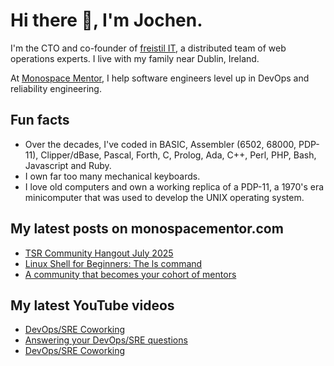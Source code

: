 # Hi there 👋, I'm Jochen.

I'm the CTO and co-founder of [freistil IT](https://www.freistil.it), a distributed team of web operations experts. I live with my family near Dublin, Ireland.

At [Monospace Mentor](https://monospacementor.com), I help software engineers level up in DevOps and reliability engineering.

## Fun facts

- Over the decades, I've coded in BASIC, Assembler (6502, 68000, PDP-11), Clipper/dBase, Pascal, Forth, C, Prolog, Ada, C++, Perl, PHP, Bash, Javascript and Ruby.
- I own far too many mechanical keyboards.
- I love old computers and own a working replica of a PDP-11, a 1970's era minicomputer that was used to develop the UNIX operating system.

## My latest posts on monospacementor.com

<!-- MONOSPACE:START -->
- [TSR Community Hangout July 2025](https://monospacementor.com/2025/07/hangout-july-2025/)
- [Linux Shell for Beginners: The ls command](https://monospacementor.com/2025/05/linux-shell-for-beginners-the-ls-command/)
- [A community that becomes your cohort of mentors](https://monospacementor.com/2025/05/a-community-that-becomes-your-cohort-of-mentors/)
<!-- MONOSPACE:END -->

## My latest YouTube videos

<!-- YOUTUBE:START -->
- [DevOps/SRE Coworking](https://www.youtube.com/watch?v=UzBnKujOJXs)
- [Answering your DevOps/SRE questions](https://www.youtube.com/watch?v=XukgJnj16OA)
- [DevOps/SRE Coworking](https://www.youtube.com/watch?v=up60uOiuMVI)
<!-- YOUTUBE:END -->
